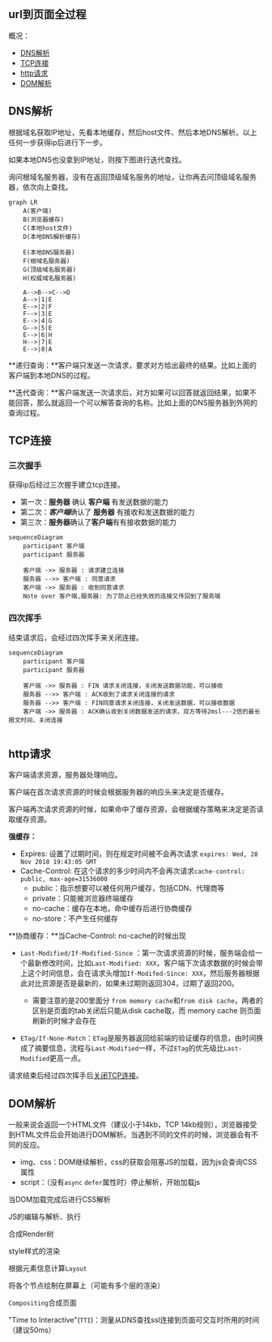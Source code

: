 ## url到页面全过程

概况：

+ [DNS解析](#DNS解析)
+ [TCP连接](#TCP连接)
+ [http请求](#http请求)
+ [DOM解析](#DOM解析)



<h2>DNS解析</h2>

根据域名获取IP地址，先看本地缓存，然后host文件、然后本地DNS解析。以上任何一步获得ip后进行下一步。

如果本地DNS也没拿到IP地址，则按下图进行迭代查找。

询问根域名服务器，没有在返回顶级域名服务的地址，让你再去问顶级域名服务器，依次向上查找。

```mermaid
graph LR
	A(客户端)
	B(浏览器缓存)
	C(本地host文件)
	D(本地DNS解析缓存)
	
	E(本地DNS服务器)
	F(根域名服务器)
	G(顶级域名服务器)
	H(权威域名服务器)
	
	A-->B-->C-->D
	A-->|1|E
	E-->|2|F
    F-->|3|E
	E-->|4|G
	G-->|5|E
	E-->|6|H
	H-->|7|E
	E-->|8|A
```

**递归查询：**客户端只发送一次请求，要求对方给出最终的结果。比如上面的客户端到本地DNS的过程。

**迭代查询：**客户端发送一次请求后，对方如果可以回答就返回结果，如果不能回答，那么就返回一个可以解答查询的名称。比如上面的DNS服务器到外网的查询过程。

<h2>TCP连接</h2>

### 三次握手

获得ip后经过三次握手建立tcp连接。

+ 第一次：**服务器** 确认 **客户端** 有发送数据的能力
+ 第二次：***客户端***确认了 **服务器** 有接收和发送数据的能力
+ 第三次：**服务器**确认了**客户端**有有接收数据的能力

```mermaid
sequenceDiagram
	participant 客户端
	participant 服务器
	
	客户端 ->> 服务器 : 请求建立连接
	服务器 -->> 客户端 : 同意请求
	客户端 ->> 服务器 : 收到同意请求
	Note over 客户端,服务器: 为了防止已经失效的连接又传回到了服务端
```

### 四次挥手

结束请求后，会经过四次挥手来关闭连接。

```mermaid
sequenceDiagram
	participant 客户端
	participant 服务器
	
	客户端 ->> 服务器 : FIN 请求关闭连接，关闭发送数据功能，可以接收
	服务器 -->> 客户端 : ACK收到了请求关闭连接的请求
	服务器 -->> 客户端 : FIN同意请求关闭连接，关闭发送数据，可以接收数据
	客户端 ->> 服务器 : ACK确认收到关闭数据发送的请求，双方等待2msl---2倍的最长报文时间，关闭连接
	
```






<h2>http请求</h2>

客户端请求资源，服务器处理响应。

客户端在首次请求资源的时候会根据服务器的响应头来决定是否缓存。

客户端再次请求资源的时候，如果命中了缓存资源，会根据缓存策略来决定是否读取缓存资源。

**强缓存：**

+ Expires: 设置了过期时间，则在规定时间被不会再次请求 `expires: Wed, 28 Nov 2018 19:43:05 GMT`
+ Cache-Control: 在这个请求的多少时间内不会再次请求`cache-control: public, max-age=31536000`
  + public：指示想要可以被任何用户缓存，包括CDN、代理商等
  + private：只能被浏览器终端缓存
  + no-cache：缓存在本地，命中缓存后进行协商缓存
  + no-store：不产生任何缓存

**协商缓存：**当Cache-Control: no-cache的时候出现

+ `Last-Modified/If-Modified-Since` ：第一次请求资源的时候，服务端会给一个最新修改时间，比如`Last-Modified: XXX`，客户端下次请求数据的时候会带上这个时间信息，会在请求头增加`If-Modifed-Since: XXX`，然后服务器根据此对比资源是否是最新的，如果未过期则返回304，过期了返回200。

  + 需要注意的是200里面分 `from memory cache`和`from disk cache`，两者的区别是页面的tab关闭后只能从disk cache取，而 memory cache 则页面刷新的时候才会存在

+ `ETag/If-None-Match`：`ETag`是服务器返回给前端的验证缓存的信息，由时间换成了摘要信息，流程与`Last-Modified`一样，不过`ETag`的优先级比`Last-Modified`更高一点。

  

请求结束后经过四次挥手后[关闭TCP连接](#四次挥手)。



<h2>DOM解析</h2>

一般来说会返回一个HTML文件（建议小于14kb，TCP 14kb规则），浏览器接受到HTML文件后会开始进行DOM解析。当遇到不同的文件的时候，浏览器会有不同的反应。

+ img、css：DOM继续解析，css的获取会阻塞JS的加载，因为js会查询CSS属性
+ script：（没有`async` `defer`属性时）停止解析，开始加载js

当DOM加载完成后进行CSS解析

JS的编辑与解析、执行

合成Render树

style样式的渲染

根据元素信息计算`Layout`

将各个节点绘制在屏幕上（可能有多个层的渲染）

`Compositing`合成页面

"Time  to Interactive"(`TTI`)：测量从DNS查找ssl连接到页面可交互时所用的时间（建议50ms）


